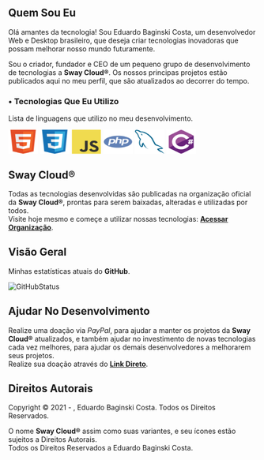 <!-- INTRODUÇÃO -->
## Quem Sou Eu
Olá amantes da tecnologia! Sou Eduardo Baginski Costa, um desenvolvedor Web e Desktop brasileiro, que deseja criar tecnologias inovadoras que possam melhorar nosso mundo futuramente.  
  
Sou o criador, fundador e CEO de um pequeno grupo de desenvolvimento de tecnologias a **Sway Cloud®**. Os nossos principas projetos estão publicados aqui no meu perfil, que são atualizados ao decorrer do tempo.  

<!-- TECNOLOGIAS -->
### • Tecnologias Que Eu Utilizo
Lista de linguagens que utilizo no meu desenvolvimento.  

<div style="display: inline_block">
	<img align="center" title="HTML 5" height="50" width="60" src="https://github.com/devicons/devicon/blob/master/icons/html5/html5-original.svg">
	<img align="center" title="CSS 3" height="50" width="60" src="https://github.com/devicons/devicon/blob/master/icons/css3/css3-original.svg">
	<img align="center" title="JavaScript" height="50" width="60" src="https://github.com/devicons/devicon/blob/master/icons/javascript/javascript-original.svg">
	<img align="center" title="PHP" height="50" width="60" src="https://github.com/devicons/devicon/blob/master/icons/php/php-plain.svg">
	<img align="center" title="SQL" height="50" width="60" src="https://github.com/devicons/devicon/blob/master/icons/mysql/mysql-plain.svg">
	<img align="center" title="CSharp" height="50" width="60" src="https://github.com/devicons/devicon/blob/master/icons/csharp/csharp-original.svg">
</div>

<!-- ORGANIZAÇÃO -->
## Sway Cloud®
Todas as tecnologias desenvolvidas são publicadas na organização oficial da **Sway Cloud®**, prontas para serem baixadas, alteradas e utilizadas por todos.  
Visite hoje mesmo e começe a utilizar nossas tecnologias: [**Acessar Organização**](https://github.com/Sway-Cloud).

<!-- VISÃO GERAL -->
## Visão Geral
Minhas estatísticas atuais do **GitHub**.  
  
![GitHubStatus](https://github-readme-stats.anuraghazra1.vercel.app/api?username=EduardoBaginskiCosta&show_icons=true&line_height=27&include_all_commits=true")

<!-- AJUDA -->
## Ajudar No Desenvolvimento
Realize uma doação via _PayPal_, para ajudar a manter os projetos da **Sway Cloud®** atualizados, e também ajudar no investimento de novas tecnologias cada vez melhores, para ajudar os demais desenvolvedores a melhorarem seus projetos.  
Realize sua doação através do **[Link Direto](https://www.paypal.com/donate?hosted_button_id=U2APG4E9VU8US)**.

<!-- DIREITOS AUTORAIS -->
## Direitos Autorais
Copyright © 2021 - , Eduardo Baginski Costa. Todos os Direitos Reservados.  
  
O nome **Sway Cloud®** assim como suas variantes, e seu ícones estão sujeitos a Direitos Autorais.  
Todos os Direitos Reservados a Eduardo Baginski Costa.
